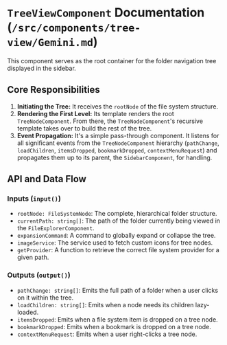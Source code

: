 # `TreeViewComponent` Documentation (`/src/components/tree-view/Gemini.md`)

This component serves as the root container for the folder navigation tree displayed in the sidebar.

## Core Responsibilities

1.  **Initiating the Tree:** It receives the `rootNode` of the file system structure.
2.  **Rendering the First Level:** Its template renders the root `TreeNodeComponent`. From there, the `TreeNodeComponent`'s recursive template takes over to build the rest of the tree.
3.  **Event Propagation:** It's a simple pass-through component. It listens for all significant events from the `TreeNodeComponent` hierarchy (`pathChange`, `loadChildren`, `itemsDropped`, `bookmarkDropped`, `contextMenuRequest`) and propagates them up to its parent, the `SidebarComponent`, for handling.

## API and Data Flow

### Inputs (`input()`)

-   `rootNode: FileSystemNode`: The complete, hierarchical folder structure.
-   `currentPath: string[]`: The path of the folder currently being viewed in the `FileExplorerComponent`.
-   `expansionCommand`: A command to globally expand or collapse the tree.
-   `imageService`: The service used to fetch custom icons for tree nodes.
-   `getProvider`: A function to retrieve the correct file system provider for a given path.

### Outputs (`output()`)

-   `pathChange: string[]`: Emits the full path of a folder when a user clicks on it within the tree.
-   `loadChildren: string[]`: Emits when a node needs its children lazy-loaded.
-   `itemsDropped`: Emits when a file system item is dropped on a tree node.
-   `bookmarkDropped`: Emits when a bookmark is dropped on a tree node.
-   `contextMenuRequest`: Emits when a user right-clicks a tree node.